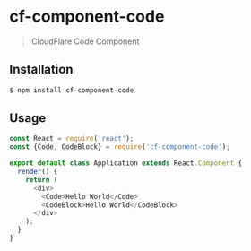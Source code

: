 # cf-component-code

> CloudFlare Code Component

## Installation

```sh
$ npm install cf-component-code
```

## Usage

```js
const React = require('react');
const {Code, CodeBlock} = require('cf-component-code');

export default class Application extends React.Component {
  render() {
    return (
      <div>
        <Code>Hello World</Code>
        <CodeBlock>Hello World</CodeBlock>
      </div>
    );
  }
}
```
